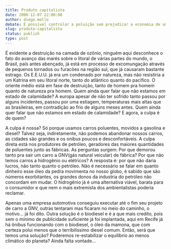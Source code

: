 ```yaml
---
title: Produto capitalista
date: 2006-12-07 22:00:00
author: diego.mello
debate: É possível controlar a poluição sem prejudicar a economia de um país?
slug: produto-capitalista
status: publish 
type: post
---
```


É evidente a destruição na camada de ozônio, ninguém aqui desconhece o fato do avanço das marés sobre o litoral de várias partes do mundo, o Brasil, país antes abençado, já está em processo de excomungação através de pequenos tornados ou furacões na região sul, que já causaram bastante estrago. Os E.E.U.U. já era um condenado por natureza, mas não resistiria a um Katrina em seu litoral norte, tanto do atlântico quanto do pacífico. O oriente médio está em fase de destruição, tanto de homem pra homem quanto de natureza pra homem. Quem ainda quer falar que não estamos em estado de calamidade? A europa apesar de não ter sofrido tanto passou por alguns incidentes, passou por uma estiagem, temperaturas mais altas que as brasileiras, em contradição ao frio de alguns meses antes. Quem ainda quer falar que não estamos em estado de calamidade? E agora, a culpa é de quem?  

 A culpa é nossa? Só porque usamos carros poluentes, movidos a gasolina e diesel? Talvez seja, indiretamente, não podemos abandonar nossos carros, as cidades são grandes e os onibus poucos e desconfortáveis. A culpa direta está nos produtores de petróleo, geradores das maiores quantidades de poluentes junto as fábricas. As perguntas surgem: Por que demorou tanto pra sair um carro a GNV(gás natural veicular) de fábrica? Por que não temos carros a hidrogênio ou elétricos? A resposta é: por que não daria lucros, não tanto quanto o petróleo. Não é necessário se falar em quanto dinheiro esse óleo da pedra movimenta no nosso globo, é sabido que são números exorbitantes, os grandes donos da industria do petróleo não concordam em mudar. O hidrogênio já é uma alternativa viável, barata para o consumidor e que nem o mais extremista dos ambientalistas poderia reclamar.  

 Apenas uma empresa automotiva conseguiu executar até o fim seu projeto de carro a GNV, outras tentaram mas ficaram no meio do caminho, o motivo... já foi dito. Outra solução é o biodiesel e é a que mais credito, pois sem o mínimo de publicidade suficiente já foi implantada, aqui em Recife já há ônibus funcionando com o biodiesel, o óleo da mamona, que com certeza polui menos que o terribilíssimo diesel comum. Então, será que temos uma solução? Poderemos re-estabilizar o equilíbrio ao menos climático do planeta? Ainda falta vontade...
